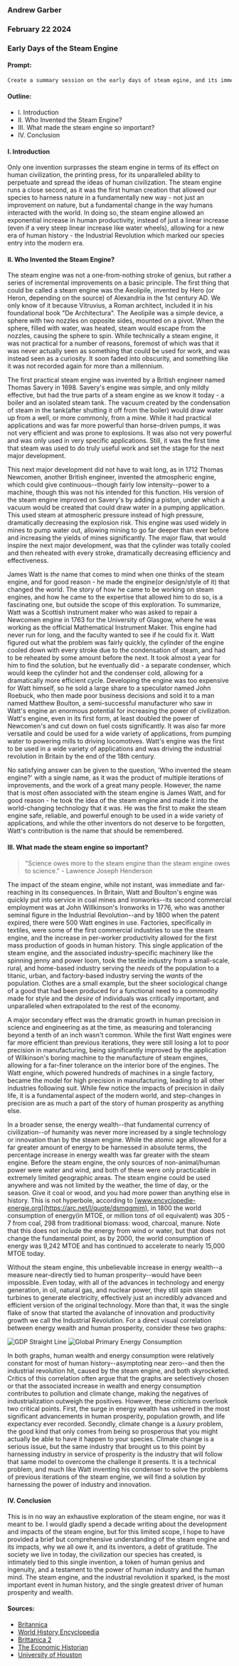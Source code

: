 ### Andrew Garber
### February 22 2024
### Early Days of the Steam Engine

#### Prompt:
```markdown
Create a summary session on the early days of steam egine, and its immediate impacts on the industrial landscape of the 18th and early 19th centuries.
```

#### Outline:
 - I. Introduction
 - II. Who Invented the Steam Engine?
 - III. What made the steam engine so important?
-  IV. Conclusion

#### I. Introduction
Only one invention surprasses the steam engine in terms of its effect on human civilization, the printing press, for its unparalleled ability to perpetuate and spread the ideas of human civilization. The steam engine runs a close second, as it was the first human creation that allowed our species to harness nature in a fundamentally new way - not just an improvement on nature, but a fundamental change in the way humans interacted with the world. In doing so, the steam engine allowed an exponential increase in human productivity, instead of just a linear increase (even if a very steep linear increase like water wheels), allowing for a new era of human history - the Industrial Revolution which marked our species entry into the modern era. 

#### II. Who Invented the Steam Engine?

The steam engine was not a one-from-nothing stroke of genius, but rather a series of incremental improvements on a basic principle. The first thing that could be called a steam engine was the Aeolipile, invented by Hero (or Heron, depending on the source) of Alexandria in the 1st century AD. We only know of it because Vitruvius, a Roman architect, included it in his foundational book "De Architectura". The Aeolipile was a simple device, a sphere with two nozzles on opposite sides, mounted on a pivot. When the sphere, filled with water, was heated, steam would escape from the nozzles, causing the sphere to spin. While technically a steam engine, it was not practical for a number of reasons, foremost of which was that it was never actually seen as something that could be used for work, and was instead seen as a curiosity. It soon faded into obscurity, and something like it was not recorded again for more than a millennium.

The first practical steam engine was invented by a British engineer named Thomas Savery in 1698. Savery's engine was simple, and only mildly effective, but had the true parts of a steam engine as we know it today - a boiler and an isolated steam tank. The vacuum created by the condensation of steam in the tank(after shutting it off from the boiler) would draw water up from a well, or more commonly, from a mine. While it had practical applications and was far more powerful than horse-driven pumps, it was not very efficient and was prone to explosions. It was also not very powerful and was only used in very specific applications. Still, it was the first time that steam was used to do truly useful work and set the stage for the next major development.

This next major development did not have to wait long, as in 1712 Thomas Newcomen, another British engineer, invented the atmospheric engine, which could give continuous--though fairly low intensity--power to a machine, though this was not his intended for this function. His version of the steam engine improved on Savery's by adding a piston, under which a vacuum would be created that could draw water in a pumping application. This used steam at atmospheric pressure instead of high pressure, dramatically decreasing the explosion risk. This engine was used widely in mines to pump water out, allowing mining to go far deeper than ever before and increasing the yields of mines significantly. The major flaw, that would inspire the next major development, was that the cylinder was totally cooled and then reheated with every stroke, dramatically decreasing efficiency and effectiveness.

James Watt is *the* name that comes to mind when one thinks of the steam engine, and for good reason - he made the engine(or design/style of it) that changed the world. The story of how he came to be working on steam engines, and how he came to the expertise that allowed him to do so, is a fascinating one, but outside the scope of this exploration. To summarize, Watt was a Scottish instrument maker who was asked to repair a Newcomen engine in 1763 for the University of Glasgow, where he was working as the official Mathematical Instrument Maker. This engine had never run for long, and the faculty wanted to see if he could fix it. Watt figured out what the problem was fairly quickly, the cylinder of the engine cooled down with every stroke due to the condensation of steam, and had to be reheated by some amount before the next. It took almost a year for him to find the solution, but he eventually did - a separate condenser, which would keep the cylinder hot and the condenser cold, allowing for a dramatically more efficient cycle. Developing the engine was too expensive for Watt himself, so he sold a large share to a speculator named John Roebuck, who then made poor business decisions and sold it to a man named Matthew Boulton, a semi-successful manufacturer who saw in Watt's engine an enormous potential for increasing the power of civilization. Watt's engine, even in its first form, at least doubled the power of Newcomen's and cut down on fuel costs significantly. It was also far more versatile and could be used for a wide variety of applications, from pumping water to powering mills to driving locomotives. Watt's engine was the first to be used in a wide variety of applications and was driving the industrial revolution in Britain by the end of the 18th century.

No satisfying answer can be given to the question, 'Who invented the steam engine?' with a single name, as it was the product of multiple iterations of improvements, and the work of a great many people. However, the name that is most often associated with the steam engine is James Watt, and for good reason - he took the idea of the steam engine and made it into the world-changing technology that it was. He was the first to make the steam engine safe, reliable, and powerful enough to be used in a wide variety of applications, and while the other inventors do not deserve to be forgotten, Watt's contribution is the name that should be remembered. 

#### III. What made the steam engine so important?

> "Science owes more to the steam engine than the steam engine owes to science." - Lawrence Joseph Henderson 

The impact of the steam engine, while not instant, was immediate and far-reaching in its consequences. In Britain, Watt and Boulton's engine was quickly put into service in coal mines and ironworks--its second commercial employment was at John Willkinson's Ironworks in 1776, who was another seminal figure in the Industrial Revolution--and by 1800 when the patent expired, there were 500 Watt engines in use. Factories, specifically in textiles, were some of the first commercial industries to use the steam engine, and the increase in per-worker productivity allowed for the first mass production of goods in human history. This single application of the steam engine, and the associated industry-specific machinery like the spinning jenny and power loom, took the textile industry from a small-scale, rural, and home-based industry serving the *needs* of the population to a titanic, urban, and factory-based industry serving the *wants* of the population. Clothes are a small example, but the sheer sociological change of a good that had been produced for a functional need to a commodity made for style and the *desire* of individuals was critically important, and unparalleled when extrapolated to the rest of the economy. 

A major secondary effect was the dramatic growth in human precision in science and engineering as at the time, as measuring and tolerancing beyond a tenth of an inch wasn't common. While the first Watt engines were far more efficient than previous iterations, they were still losing a lot to poor precision in manufacturing, being significantly improved by the application of Wilkinson's boring machine to the manufacture of steam engines, allowing for a far-finer tolerance on the interior bore of the engines. The Watt engine, which powered hundreds of machines in a single factory, became the model for high precision in manufacturing, leading to all other industries following suit. While few notice the impacts of precision in daily life, it is a fundamental aspect of the modern world, and step-changes in precision are as much a part of the story of human prosperity as anything else.

In a broader sense, the energy wealth--that fundamental currency of civilization--of humanity was never more increased by a single technology or innovation than by the steam engine. While the atomic age allowed for a far greater amount of energy to be harnessed in absolute terms, the percentage increase in energy wealth was far greater with the steam engine. Before the steam engine, the only sources of non-animal/human power were water and wind, and both of these were only practicable in extremely limited geographic areas. The steam engine could be used anywhere and was not limited by the weather, the time of day, or the season. Give it coal or wood, and you had more power than anything else in history. This is not hyperbole, according to [www.encyclopedie-energie.org](https://arc.net/l/quote/dsmqgmim), in 1800 the world consumption of energy(in MTOE, or million tons of oil equivalent) was 305 - 7 from coal, 298 from traditional biomass: wood, charcoal, manure. Note that this does not include the energy from wind or water, but that does not change the fundamental point, as by 2000, the world consumption of energy was 9,242 MTOE and has continued to accelerate to nearly 15,000 MTOE today.

Without the steam engine, this unbelievable increase in energy wealth--a measure near-directly tied to human prosperity--would have been impossible. Even today, with all of the advances in technology and energy generation, in oil, natural gas, and nuclear power, they still spin steam turbines to generate electricity, effectively just an incredibly advanced and efficient version of the original technology. More than that, it was the single flake of snow that started the avalanche of innovation and productivity growth we call the Industrial Revolution. For a direct visual correlation between energy wealth and human prosperity, consider these two graphs:

![GDP Straight Line](https://humanprogress.org/wp-content/uploads/2016/12/Most-Important-Graph-1.jpg)
![Global Primary Energy Consumption](global-primary-energy.png)

In both graphs, human wealth and energy consumption were relatively constant for most of human history--asymptoting near zero--and then the industrial revolution hit, caused by the steam engine, and both skyrocketed. Critics of this correlation often argue that the graphs are selectively chosen or that the associated increase in wealth and energy consumption contributes to pollution and climate change, making the negatives of industrialization outweigh the positives. However, these criticisms overlook two critical points. First, the surge in energy wealth has ushered in the most significant advancements in human prosperity, population growth, and life expectancy ever recorded. Secondly, climate change is a *luxury* problem, the good kind that only comes from being so prosperous that you might actually be able to have it happen to your species. Climate change is a serious issue, but the same industry that brought us to this point by harnessing industry in service of prosperity is the industry that will follow that same model to overcome the challenge it presents. It is a technical problem, and much like Watt inventing his condenser to solve the problems of previous iterations of the steam engine, we will find a solution by harnessing the power of industry and innovation.

#### IV. Conclusion

This is in no way an exhaustive exploration of the steam engine, nor was it meant to be. I would gladly spend a decade writing about the development and impacts of the steam engine, but for this limited scope, I hope to have provided a brief but comprehensive understanding of the steam engine and its impacts, why we all owe it, and its inventors, a debt of gratitude. The society we live in today, the civilization our species has created, is intimately tied to this single invention, a token of human genius and ingenuity, and a testament to the power of human industry and the human mind. The steam engine, and the industrial revolution it sparked, is the most important event in human history, and the single greatest driver of human prosperity and wealth.

#### Sources:
 - [Britannica](https://www.britannica.com/technology/history-of-technology/Steam-locomotive)
 - [World History Encyclopedia](https://www.worldhistory.org/article/2166/the-steam-engine-in-the-british-industrial-revolut/)
 - [Brittanica 2](https://www.britannica.com/technology/steam-engine)
 - [The Economic Historian](https://economic-historian.com/2022/01/steam-engine/)
 - [University of Houston](https://engines.egr.uh.edu/cdlist/rainsteamspeed/8)
